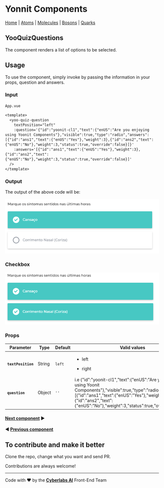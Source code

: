 # Yonnit Components

[Home](https://cyberlabs.ai/) | [Atoms](https://cyberlabs.ai/) | [Molecules](https://cyberlabs.ai/) | [Bosons](https://cyberlabs.ai/) | [Quarks](https://cyberlabs.ai/)

## YooQuizQuestions

The component renders a list of options to be selected.

## Usage

To use the component, simply invoke by passing the information in your props, question and answers.

### Input
`App.vue`
```vue
<template>
  <yoo-quiz-question
    textPosition="left"
    :question='{"id":"yoonit-cl1","text":{"enUS":"Are you enjoying using Yoonit Components"},"visible":true,"type":"radio","answers":[{"id":"ans1","text":{"enUS":"Yes"},"weight":3},{"id":"ans2","text":{"enUS":"No"},"weight":3,"status":true,"override":false}]}'
    :answers='[{"id":"ans1","text":{"enUS":"Yes"},"weight":3},{"id":"ans2","text":{"enUS":"No"},"weight":3,"status":true,"override":false}]'
  />
</template>
```

### Output

The output of the above code will be:

<img src="../../../../public/readme-img/quiz-questions.png" alt="YooQuizQuestion" width="800">

### Checkbox

<img src="../../../../public/readme-img/quiz-questions-checkbox.png" alt="YooQuizQuestion" width="800">

### Props

| Parameter | Type | Default | Valid values | Description | Required |
|-----------|------|------------------------|--------------|-------------|---------|
| **`textPosition`** | String | `left` | <ul><li>left</li></ul><ul><li>right</li></ul> | Position of text in the component. | false |
| **`question`** | Object | `''` | i.e {"id":"yoonit-cl1","text":{"enUS":"Are you enjoying using Yoonit Components"},"visible":true,"type":"radio","answers":[{"id":"ans1","text":{"enUS":"Yes"},"weight":3},{"id":"ans2","text":{"enUS":"No"},"weight":3,"status":true,"override":false}]} | Object with the questions that will be rendered. | true |

#### [**Next component**](../SegmentedBar/README.md) :arrow_forward:

#### :arrow_backward: [**Previous component**](../PostCard/README.md)
## To contribute and make it better

Clone the repo, change what you want and send PR.

Contributions are always welcome!

---

Code with ❤ by the [**Cyberlabs AI**](https://cyberlabs.ai/) Front-End Team

